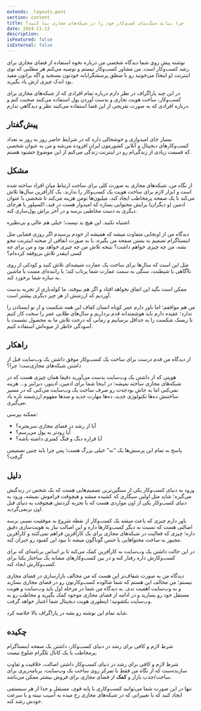 ```yaml
---
extends: _layouts.post
section: content
title: چرا نباید سنگ‌بنای کسب‌وکار خود را در شبکه‌های مجازی بنا کنید؟
date: 2024-11-13
description:
isFeatured: false
isExternal: false
---
```


نوشته پیش روی شما دیدگاه شخصی من درباره نحوه استفاده از فضای مجازی برای رشد کسب‌وکار است. من مشاور کسب‌وکار نیستم و توصیه می‌کنم هر مطلبی که توی اینترنت (و اینجا) می‌خونید رو با منطق پرسشگرایانه خودتون بسنجید و اگه براتون مفید بود اندک چیزی ازش یاد بگیرید.

در این چند پاراگراف در نظر دارم درباره تمام افرادی که از شبکه‌های مجازی برای کسب‌وکار، ساخت هویت تجاری و بدست آوردن پول استفاده می‌کنند صحبت کنم و درباره افرادی که به صورت تفریحی از این فضا استفاده می‌کنند نظر و دیدگاهی ندارم.
## پیش‌گفتار

بسیار جای امیدواری و خوشحالی داره که در شرایط حاضر روز به روز به تعداد کسب‌وکارهای دیجیتال و آنلاین کشورمون ایران افزوده می‌شه و من به عنوان شخصی که قسمت زیادی از زندگی‌ام رو در اینترنت زندگی می‌کنم از این موضوع خشنود هستم.
## مشکل

از نگاه من، شبکه‌های مجازی به صورت کلی برای ساخت ارتباط میان افراد ساخته شده است و ابزار لازم برای ساخت هویت یک کسب‌وکار را ندارند.
یک کارآفرین سال‌ها تلاش می‌کند تا یک صفحه پرمخاطب ایجاد کند، میلیون‌ها تومن هزینه می‌کند تا شخصی با عنوان ادمین (و دیگران) برایش محتوایی بسازه که امیدوار هست در فید، اکسپلور یا هرجای دیگری به دست مخاطبی برسه و در آخر براش پول‌سازی کنه.

اشتباه نکنید. این هیچ بد نیست؛ خیلی هم عالی و بی‌نظیره.

دیدگاه من از اونجایی متفاوت میشه که همیشه از خودم پرسیدم اگر روزی فضایی مثل اینستاگرام تصمیم به بستن صفحه من بگیره، یا به صورت اتفاقی از صحنه اینترنت محو بشه، من چه چیزی خواهم داشت؟ نتیجه تلاش من چه چیزی خواهد بود و من برای چه کسی اینقدر تلاش بی‌وقفه کرده‌ام؟ 

مثل این است که سال‌ها برای ساخت یک عمارت شیشه‌ای تلاش کنید و کودکی از روی ناآگاهی یا شیطنت، سنگی به سمت عمارت شما پرتاب کند؛ یا راننده‌ای مست با ماشین به سازه شما برخورد کند. 

ممکن است بگید این اتفاق نخواهد افتاد و اگر هم بیوفتد، ما کوله‌باری از تجربه بدست آوردیم که ارزشش از هر چیز دیگری بیشتر است. 

من هم موافقم؛ اما باور دارم عمر کوتاه انسان کفاف این همه شکست و از نو ایستادن را ندارد؛ عقیده دارم باید هوشمندانه قدم برداریم و سال‌های طلایی عمر را سخت کار کنیم تا ریسک شکست را به حداقل برسانیم و زمانی که درخت تلاش ما به محصول نشست با آسودگی خاطر از میوه‌اش استفاده کنیم. 

## راهکار

از دیدگاه من قدم درست برای ساخت یک کسب‌وکار موفق داشتن یک وب‌سایت قبل از داشتن شبکه‌های مجازی‌ست؛ چرا؟

هویتی که از داشتن یک وب‌سایت بدست می‌آورید دقیقا همان چیزی هست که در شبکه‌های مجازی ساخته نمیشه؛ در اینجا شما برای ادمین، ادیتور، دیزاینر و... هزینه نمی‌کنی اما به جاش بودجه‌ت رو صرف ساخت یک  وب‌سایت می‌کنی که در مسیر ساختنش ده‌ها تکنولوژی جدید، ده‌ها مهارت جدید و صدها مفهوم ارزشمند تازه یاد می‌گیری. 

ممکنه بپرسی:

- آیا از رشد در فضای مجازی سریعتره؟
- آیا زودتر به پول می‌رسم؟ 
- آیا قراره دنگ و فنگ کمتری داشته باشه؟

پاسخ به تمام این پرسش‌ها یک "نه" خیلی بزرگ هست؛ پس چرا باید چنین تصمیمی گرفت؟ 

## دلیل

ورود به دنیای کسب‌وکار یکی از سنگین‌ترین تصمیم‌هایی هست که یک شخص در زندگیش می‌گیره؛ شاید مثل اولین سیگاری که کشیده میشه و هیچوقت فراموش نمیشه، ورود به دنیای کسب‌وکار یکی از اون مواردی هست که با تجربه کردنش هیچوقت به دنیای قبل اون برنمی‌گردید. 

باور دارم چیزی که باعث میشه یک کسب‌وکار از نقطه شروع به موفقیت نسبی برسه اصالتی هست که نسبت به دیگر کسب‌وکار‌ها داره و این اصالت نیاز به هویت‌سازی دقیق داره؛ چیزی که فعالیت در شبکه‌های مجازی برای یک کارآفرین فراهم نمی‌کنند و کارآفرین مجبور به ساخت محتواهایی با جنس گوناگون میشه تا نبود این کمبود رو جبران کنه. 

در این حالت داشتن یک وب‌سایت به کارآفرین کمک می‌کنه تا بر اساس برنامه‌ای که برای کسب‌وکارش داره رفتار کنه و در بین کسب‌وکارهای مشابه یک ساختار یکتا برای کسب‌وکارش ایجاد کنه. 

دیدگاه من به صورت شفاف‌تر این هست که من مخالف بازارسازی در فضای مجازی نیستم؛ من مخالف این هستم که شما شالوده کسب‌وکارتون رو در فضای مجازی بسازید و به وب‌سایت اهمیت ندی. به دیدگاه من شما در مرحله اول باید ‌وب‌سایت و هویت مستقل خود رو بسازید و در ادامه از فضای مجازی موجود کمک بگیرید و مخاطب رو به وب‌سایت بکشونید؛ اینطوری هویت دیجیتال شما اعتبار خواهد گرفت.

شاید تمام این نوشته رو بشه در پاراگراف بالا خلاصه کرد.

## چکیده

شرط لازم و کافی برای رشد در دنیای کسب‌وکار، داشتن یک صفحه اینستاگرام پرمخاطب یا یک کانال تلگرام شلوغ نیست. 

شرط لازم و کافی برای رشد در دنیای کسب‌وکار داشتن اصالت، خلاقیت و تفاوتِ سازنده‌ست که از نگاه من فقط با تمرکز روی ساخت یک وب‌سایت، برنامه‌ریزی برای ساخت/جذب بازار و **کمک** از فضای مجازی برای فروش بیشتر ممکن می‌باشد.

تنها در این صورت شما می‌توانید کسب‌وکاری با پایه قوی، مستقل و جدا از هر سیستمی ایجاد کنید که با تغییراتی که در شبکه‌های مجازی رخ میده به آسیب نبینه و با سرعت خودش رشد کنه.
